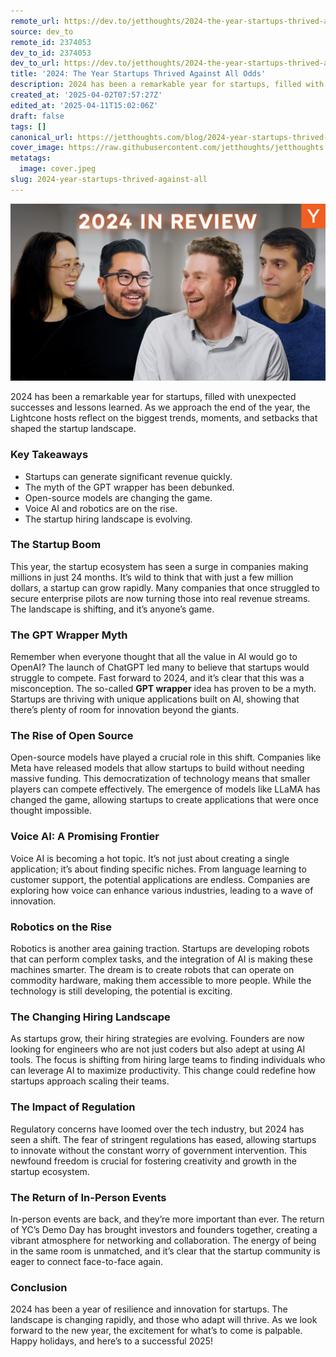 ```yaml
---
remote_url: https://dev.to/jetthoughts/2024-the-year-startups-thrived-against-all-odds-43jl
source: dev_to
remote_id: 2374053
dev_to_id: 2374053
dev_to_url: https://dev.to/jetthoughts/2024-the-year-startups-thrived-against-all-odds-43jl
title: '2024: The Year Startups Thrived Against All Odds'
description: 2024 has been a remarkable year for startups, filled with unexpected successes and lessons learned. The Lightcone hosts reflect on the biggest trends, moments, and setbacks that shaped the startup landscape.
created_at: '2025-04-02T07:57:27Z'
edited_at: '2025-04-11T15:02:06Z'
draft: false
tags: []
canonical_url: https://jetthoughts.com/blog/2024-year-startups-thrived-against-all/
cover_image: https://raw.githubusercontent.com/jetthoughts/jetthoughts.github.io/master/content/blog/2024-year-startups-thrived-against-all/cover.jpeg
metatags:
  image: cover.jpeg
slug: 2024-year-startups-thrived-against-all
---
```

[![2024: The Year Startups Thrived Against All Odds](file_0.jpg)](https://www.youtube.com/watch?v=z0wt2pe_LZM)

2024 has been a remarkable year for startups, filled with unexpected successes and lessons learned. As we approach the end of the year, the Lightcone hosts reflect on the biggest trends, moments, and setbacks that shaped the startup landscape.

### Key Takeaways

*   Startups can generate significant revenue quickly.
*   The myth of the GPT wrapper has been debunked.
*   Open-source models are changing the game.
*   Voice AI and robotics are on the rise.
*   The startup hiring landscape is evolving.

### The Startup Boom

This year, the startup ecosystem has seen a surge in companies making millions in just 24 months. It’s wild to think that with just a few million dollars, a startup can grow rapidly. Many companies that once struggled to secure enterprise pilots are now turning those into real revenue streams. The landscape is shifting, and it’s anyone’s game.

### The GPT Wrapper Myth

Remember when everyone thought that all the value in AI would go to OpenAI? The launch of ChatGPT led many to believe that startups would struggle to compete. Fast forward to 2024, and it’s clear that this was a misconception. The so-called **GPT wrapper** idea has proven to be a myth. Startups are thriving with unique applications built on AI, showing that there’s plenty of room for innovation beyond the giants.

### The Rise of Open Source

Open-source models have played a crucial role in this shift. Companies like Meta have released models that allow startups to build without needing massive funding. This democratization of technology means that smaller players can compete effectively. The emergence of models like LLaMA has changed the game, allowing startups to create applications that were once thought impossible.

### Voice AI: A Promising Frontier

Voice AI is becoming a hot topic. It’s not just about creating a single application; it’s about finding specific niches. From language learning to customer support, the potential applications are endless. Companies are exploring how voice can enhance various industries, leading to a wave of innovation.

### Robotics on the Rise

Robotics is another area gaining traction. Startups are developing robots that can perform complex tasks, and the integration of AI is making these machines smarter. The dream is to create robots that can operate on commodity hardware, making them accessible to more people. While the technology is still developing, the potential is exciting.

### The Changing Hiring Landscape

As startups grow, their hiring strategies are evolving. Founders are now looking for engineers who are not just coders but also adept at using AI tools. The focus is shifting from hiring large teams to finding individuals who can leverage AI to maximize productivity. This change could redefine how startups approach scaling their teams.

### The Impact of Regulation

Regulatory concerns have loomed over the tech industry, but 2024 has seen a shift. The fear of stringent regulations has eased, allowing startups to innovate without the constant worry of government intervention. This newfound freedom is crucial for fostering creativity and growth in the startup ecosystem.

### The Return of In-Person Events

In-person events are back, and they’re more important than ever. The return of YC’s Demo Day has brought investors and founders together, creating a vibrant atmosphere for networking and collaboration. The energy of being in the same room is unmatched, and it’s clear that the startup community is eager to connect face-to-face again.

### Conclusion

2024 has been a year of resilience and innovation for startups. The landscape is changing rapidly, and those who adapt will thrive. As we look forward to the new year, the excitement for what’s to come is palpable. Happy holidays, and here’s to a successful 2025!
